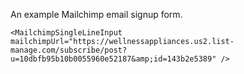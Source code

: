 An example Mailchimp email signup form.

```
<MailchimpSingleLineInput mailchimpUrl="https://wellnessappliances.us2.list-manage.com/subscribe/post?u=10dbfb95b10b0055960e52187&amp;id=143b2e5389" />
```
